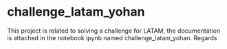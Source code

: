 # challenge_latam_yohan
This project is related to solving a challenge for LATAM, the documentation is attached in the notebook ipynb named challenge_latam_yohan. Regards

